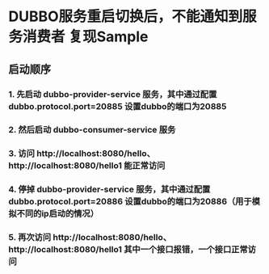 
# DUBBO服务重启切换后，不能通知到服务消费者 复现Sample

## 启动顺序
### 1. 先启动 dubbo-provider-service 服务，其中通过配置 dubbo.protocol.port=20885 设置dubbo的端口为20885
### 2. 然后启动 dubbo-consumer-service 服务
### 3. 访问 http://localhost:8080/hello、http://localhost:8080/hello1 能正常访问
### 4. 停掉 dubbo-provider-service 服务，其中通过配置 dubbo.protocol.port=20886 设置dubbo的端口为20886（用于模拟不同的ip启动的情况）
### 5. 再次访问 http://localhost:8080/hello、http://localhost:8080/hello1 其中一个接口报错，一个接口正常访问
